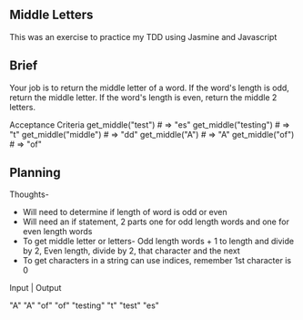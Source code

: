## Middle Letters

This was an exercise to practice my TDD using Jasmine and Javascript

## Brief

Your job is to return the middle letter of a word. If the word's length is odd, return the middle letter. If the word's length is even, return the middle 2 letters.

Acceptance Criteria
get_middle("test") # => "es"
get_middle("testing") # => "t"
get_middle("middle") # => "dd"
get_middle("A") # => "A"
get_middle("of") # => "of"

## Planning

Thoughts-

- Will need to determine if length of word is odd or even
- Will need an if statement, 2 parts one for odd length words and one for even length words
- To get middle letter or letters- Odd length words + 1 to length and divide by 2, Even length, divide by 2, that character and the next
- To get characters in a string can use indices, remember 1st character is 0

Input | Output

"A" "A"
"of" "of"
"testing" "t"
"test" "es"
